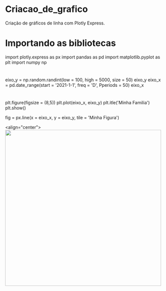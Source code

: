 # Criacao_de_grafico
Criação de gráficos de linha com Plotly Express.

# Importando as bibliotecas
import plotly.express as px
import pandas as pd
import matplotlib.pyplot as plt
import numpy np
#
eixo_y = np.random.randint(low = 100, high = 5000, size = 50)
eixo_y
eixo_x = pd.date_range(start = '2021-1-1', freq = 'D', Pperiods = 50)
eixo_x
#
plt.figure(figsize = (8,5))
plt.plot(eixo_x, eixo_y)
plt.itle('Minha Familia')
plt.show()

fig = px.line(x = eixo_x, y = eixo_y, tile = 'Minha Figura')

<align="center">
<img src="" width="500px">
